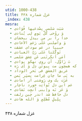 ```yaml
---
utid: 1000-438
title: غزل شماره ۴۳۸
_index: 438
mesra:
  - سَبَت سَلمی بِصُدغیها فُؤادی
  - وَ روُحی کُلَّ یَومٍ لِی یُنادی
  - خدا را بر من بیدل ببخشای
  - وَ واصِلنیِ عَلی رَغمِ الاَعادی
  - حبیبا در غم سودای عشقت
  - تَوکَّلنا عَلی رَبِّ العبادی
  - اَمَن اَنکَرتَنی عَن عِشق سَلمی
  - تَ زَاوَّل، آن رویِ نهکو بِوادی
  - که همچون مت بِبوتَن دِل وَ اِی رَه
  - غریق العشقِ فی بَحرِ الوِداد
  - به پَی ما چان غِرامت بِسپَر یَمن
  - عَزَت یک وی رَوِشتی از امادی
  - غم این دل بُواتِت خورد ناچار
  - وَ عَز نَه واِبنی آنچِت نَشادی
  - دل حافظ شد اندر چین زلفت
  - بِلِیلٍ مُظلِمٍ وَ الله هادی
---
```

غزل شماره ۴۳۸
